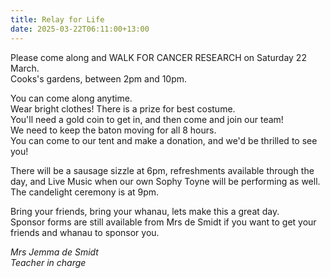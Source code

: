 ```yaml
---
title: Relay for Life
date: 2025-03-22T06:11:00+13:00
---
```

Please come along and WALK FOR CANCER RESEARCH on Saturday 22 March.  
Cooks's gardens, between 2pm and 10pm.

You can come along anytime.  
Wear bright clothes! There is a prize for best costume.  
You'll need a gold coin to get in, and then come and join our team!  
We need to keep the baton moving for all 8 hours.  
You can come to our tent and make a donation, and we'd be thrilled to see you!  

There will be a sausage sizzle at 6pm, refreshments available through the day, and Live Music when our own Sophy Toyne will be performing as well.  
The candelight ceremony is at 9pm. 

Bring your friends, bring your whanau, lets make this a great day.  
Sponsor forms are still available from Mrs de Smidt if you want to get your friends and whanau to sponsor you.  


*Mrs Jemma de Smidt  
Teacher in charge*


